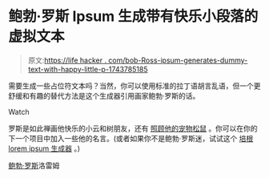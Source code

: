 # 鲍勃·罗斯 Ipsum 生成带有快乐小段落的虚拟文本

> 原文:[https://life hacker . com/bob-Ross-ipsum-generates-dummy-text-with-happy-little-p-1743785185](https://lifehacker.com/bob-ross-ipsum-generates-dummy-text-with-happy-little-p-1743785185)

需要生成一些占位符文本吗？当然，你可以使用标准的拉丁语胡言乱语，但一个更舒缓和有趣的替代方法是这个生成器引用画家鲍勃·罗斯的话。

Watch

罗斯是如此禅画他快乐的小云和树朋友，还有 [照顾他的宠物松鼠](https://www.youtube.com/watch?v=-YmIpZ8iius) 。你可以在你的下一个项目中加入一些他的名言。(或者如果你不是鲍勃·罗斯迷，试试这个 [培根 lorem ipsum 生成器](http://lifehacker.com/bacon-ipsum-generates-filler-text-thats-less-boring-mo-5810646) 。)

[鲍勃·罗斯](http://www.bobrosslipsum.com/)洛雷姆